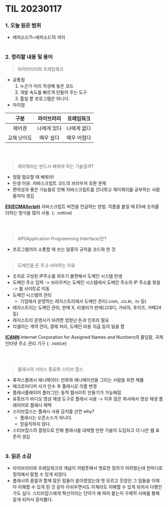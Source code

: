 # TIL 20230117

### 1. 오늘 읽은 범위

- 에피소드11~에피소드15 까지 <br/><br/>

### 2. 정리할 내용 및 용어

> 라이브러리와 프레임워크

- 공통점
  1. 누군가 미리 작성해 놓은 코드
  2. 개발 속도를 빠르게 만들어 주는 도구
  3. 툴일 뿐 프로그램은 아니다.
- 차이점

|    구분     | 라이브러리  | 프레임워크  |
| :---------: | :---------: | :---------: |
|   제어권    | 나에게 있다 | 나에게 없다 |
| 교체 난이도 |  매우 쉽다  | 매우 어렵다 |

<br/><br/>

> 제이쿼리는 반드시 배워야 하는 기술일까?

- 정말 필요할 때 배워라!
- 탄생 이유: 자바스크립트 코드의 브라우저 호환 문제
- 편의성과 좋은 기능들로 인해 자바스크립트를 건너뛰고 제이쿼리를 공부하는 사람들까지 생김

**<u>ES(ECMAScript)</u>** 자바스크립트 버전을 언급하는 방법. 이름을 붙일 때 ES에 숫자를 더하는 방식을 많이 사용.
{: .notice}

<br/><br/>

> API(Application Programming Interface)란?

- 프로그램끼리 소통할 때 쓰는 일종의 규칙을 코드화 한 것<br/><br/>

> 도메인을 돈 주고 사야하는 이유

- 숫자로 구성된 IP주소를 외우기 불편해서 도메인 시스템 탄생
- 도메인 주소 입력 -> 브라우저는 도메인 시스템에서 도메인 주소의 IP 주소를 찾음 -> 웹 사이트로 이동
- 도메인 시스템의 관리
  - 기업에서 운영하는 레지스트리에서 도메인 관리(.com, .co.kr, .tv 등)
- 레지스트리는 도메인 관리, 판매 X, 리셀러가 판매(고대디, 가비아, 후이즈, 카페24 등)
- 레지스트리 운영사가 되려면 엄청난 돈과 인프라 필요
- 리셀러는 계약 관리, 결제 처리, 도메인 비용 지급 등의 일을 함

**<u>ICANN</u>** Internet Corporation for Assigned Names and Numbers의 줄임말, 국제 인터넷 주소 관리 기구
{: .notice}

<br/><br/>

> 플래시의 서비스 종료와 스티브 잡스

- 퓨처스플래시 애니메이터: 만화와 애니메이션을 그리는 사람을 위한 제품
- 매크로미디어 사가 인수 후 플래시로 이름 변경
- 플래시플래이어 플러그인: 동적 웹사이트 만들기가 가능해짐
- 유튜브가 비디오 영상 재생 도구로 플래시 사용 -> 이후 많은 회사에서 영상 재생 플레이어로 플래시 채택
- 스티브잡스는 플래시 사용 금지를 선언 why?
  - 플래시는 오픈소스가 아니다.
  - 믿음직하지 않다.
- 스티브잡스의 결정으로 인해 플래시를 대체할 만한 기술이 도입되고 더 나은 웹 표준이 생김
  <br/><br/>

### 3. 읽은 소감

- 라이브러리와 프레임워크의 개념이 어렴풋해서 명료한 정의가 어려웠는데 한마디로 정의해서 말할 수 있게 되었다.
- 플래시의 종말과 함께 많은 밈들이 쏟아졌었는데 멋 모르고 웃었던 그 밈들을 이제야 이해할 수 있게 된 것 같아 아쉬우면서도 이제라도 이해할 수 있게 되어서 다행인가도 싶다. 스티브잡스에게 혁신이라는 단어가 왜 따라 붙는지 구체적 사례를 통해 알게 되어서 흥미롭다.
